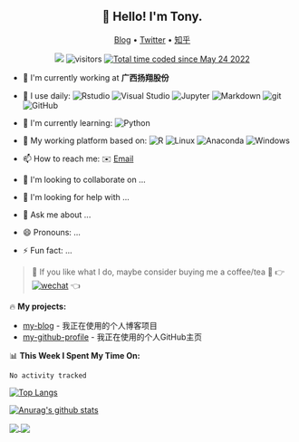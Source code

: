 <h2 align="center">👋 Hello! I'm Tony.</h2>

<p align="center">
  <a href="https://www.rusersplace.com">Blog</a> •
  <a href="https://twitter.com/tonyituite">Twitter</a> •
  <a href="https://www.zhihu.com/people/guo-meng-68-41">知乎</a>
</p>

<p align="center">
  <img src="https://img.shields.io/badge/gender-%F0%9F%A4%B5 gentleman-critical">
  <img src="https://visitor-badge.glitch.me/badge?page_id=tony2015116.tony2015116" alt="visitors">
  <a href="https://wakatime.com/@2fe5a876-877d-46b3-9074-e9e238d8e7bf"><img src="https://wakatime.com/badge/user/2fe5a876-877d-46b3-9074-e9e238d8e7bf.svg" alt="Total time coded since May 24 2022" /></a>
</p>

-   :telescope: I'm currently working at **广西扬翔股份**

-   :wrench: I use daily: ![Rstudio](https://img.shields.io/badge/-Rstudio-black?style=plastic&logo=Rstudio&labelColor=5c5c5c&color=1182c3) 
![Visual Studio](https://img.shields.io/badge/-Visual%20Studio-black?style=plastic&logo=Visual%20Studio&labelColor=5c5c5c&color=1182c3) ![Jupyter](https://img.shields.io/badge/-Jupyter-blasck?style=plastic&logo=Jupyter&labelColor=5c5c5c&color=1182c3) ![Markdown](https://img.shields.io/badge/-Markdown-blasck?style=plastic&logo=Markdown&labelColor=5c5c5c&color=1182c3) ![git](https://img.shields.io/badge/-Git-black?style=plastic&logo=git&labelColor=5c5c5c&color=1182c3) ![GitHub](https://img.shields.io/badge/-GitHub-blasck?style=plastic&logo=GitHub&labelColor=5c5c5c&color=1182c3)

-   :seedling: I'm currently learning: ![Python](https://img.shields.io/badge/-Python-8fcfd1?style=plastic&logo=Python&labelColor=5c5c5c&color=1182c3)

-   :art: My working platform based on: ![R](https://img.shields.io/badge/-R-blasck?style=plastic&logo=R&labelColor=5c5c5c&color=1182c3) ![Linux](https://img.shields.io/badge/-Linux-blasck?style=plastic&logo=Linux&labelColor=5c5c5c&color=1182c3) ![Anaconda](https://img.shields.io/badge/-Anaconda-blasck?style=plastic&logo=Anaconda&labelColor=5c5c5c&color=1182c3) ![Windows](https://img.shields.io/badge/-Windows-blasck?style=plastic&logo=Windows&labelColor=5c5c5c&color=1182c3)

-   :mailbox: How to reach me: :envelope: [Email](mailto:tony2015116@163.com)

-   :dancers: I'm looking to collaborate on ...

-   :thinking: I'm looking for help with ...

-   :speech_balloon: Ask me about ...

-   :smile: Pronouns: ...

-   :zap: Fun fact: ...

> :sparkling_heart: If you like what I do, maybe consider buying me a coffee/tea :pleading_face: :point_right: <a href="https://rusersplace.com/image/wechat-qr-code.jpg" target="_blank"><img src="https://img.shields.io/badge/Wechat-5fcd72.svg?logo=wechat&amp;logoColor=white" alt="wechat"/></a> :point_left:

:fire: **My projects:**

-   [my-blog](https://github.com/tony2015116/blogdown) - 我正在使用的个人博客项目
-   [my-github-profile](https://github.com/tony2015116/tony2015116) - 我正在使用的个人GitHub主页

:bar_chart: **This Week I Spent My Time On:**

<!--START_SECTION:waka-->

```text
No activity tracked
```

<!--END_SECTION:waka-->

[![Top Langs](https://github-readme-stats.vercel.app/api/top-langs/?username=tony2015116&layout=compact)](https://github.com/anuraghazra/github-readme-stats) <!--&hide=javascript,html,SCSS,CSS-->

[![Anurag's github stats](https://github-readme-stats.vercel.app/api?username=tony2015116&show_icons=true&theme=radical)](https://github.com/anuraghazra/github-readme-stats)

<a href="https://github.com/tony2015116/blogdown"> <img src="https://github-readme-stats.vercel.app/api/pin/?username=tony2015116&amp;repo=blogdown" align="center"/> </a> <a href="https://github.com/tony2015116/r_note"> <img src="https://github-readme-stats.vercel.app/api/pin/?username=tony2015116&amp;repo=r_note" align="center"/> </a>
